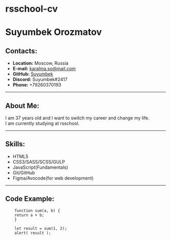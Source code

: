 # rsschool-cv

# **Suyumbek Orozmatov**
## **Contacts:**
- **Location:** Moscow, Russia
- **E-mail:** karalma.so@mail.com
- **GitHub:** [Suyumbek](https://github.com/Suyumbek)
- **Discord:** Suyumbek#2417
- **Phone:** +79260370193
___

## **About Me:**

   I am 37 years old and I want to switch my career and change my life.\
   I am currently studying at rsschool.

   ___

   ## **Skills:**
   - HTML5
   - CSS3/SASS/SCSS/GULP
   - JavaScript(Fundamentals)
   - Git/GitHub
   - Figma/Avocode(for web development)

   ___

   ## **Code Example:**
        function sum(a, b) {
        return a + b;
        }

        let result = sum(1, 2);
        alert( result );